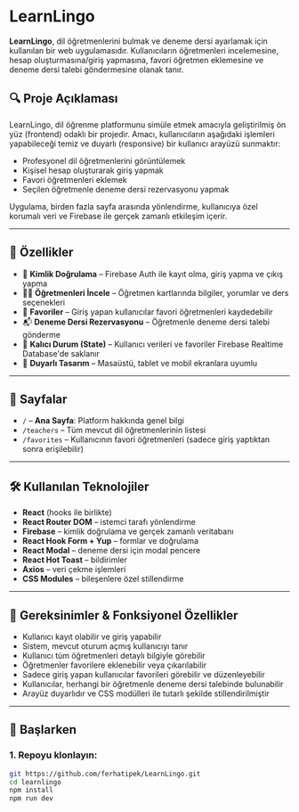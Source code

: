 # LearnLingo

**LearnLingo**, dil öğretmenlerini bulmak ve deneme dersi ayarlamak için kullanılan bir web uygulamasıdır. Kullanıcıların öğretmenleri incelemesine, hesap oluşturmasına/giriş yapmasına, favori öğretmen eklemesine ve deneme dersi talebi göndermesine olanak tanır.

## 🔍 Proje Açıklaması

LearnLingo, dil öğrenme platformunu simüle etmek amacıyla geliştirilmiş ön yüz (frontend) odaklı bir projedir. Amacı, kullanıcıların aşağıdaki işlemleri yapabileceği temiz ve duyarlı (responsive) bir kullanıcı arayüzü sunmaktır:

- Profesyonel dil öğretmenlerini görüntülemek
- Kişisel hesap oluşturarak giriş yapmak
- Favori öğretmenleri eklemek
- Seçilen öğretmenle deneme dersi rezervasyonu yapmak

Uygulama, birden fazla sayfa arasında yönlendirme, kullanıcıya özel korumalı veri ve Firebase ile gerçek zamanlı etkileşim içerir.

---

## 📄 Özellikler

- 🔐 **Kimlik Doğrulama** – Firebase Auth ile kayıt olma, giriş yapma ve çıkış yapma
- 👨‍🏫 **Öğretmenleri İncele** – Öğretmen kartlarında bilgiler, yorumlar ve ders seçenekleri
- 💛 **Favoriler** – Giriş yapan kullanıcılar favori öğretmenleri kaydedebilir
- 📬 **Deneme Dersi Rezervasyonu** – Öğretmenle deneme dersi talebi gönderme
- 🔄 **Kalıcı Durum (State)** – Kullanıcı verileri ve favoriler Firebase Realtime Database'de saklanır
- 📱 **Duyarlı Tasarım** – Masaüstü, tablet ve mobil ekranlara uyumlu

---

## 📁 Sayfalar

- `/` – **Ana Sayfa**: Platform hakkında genel bilgi
- `/teachers` – Tüm mevcut dil öğretmenlerinin listesi
- `/favorites` – Kullanıcının favori öğretmenleri (sadece giriş yaptıktan sonra erişilebilir)

---

## 🛠 Kullanılan Teknolojiler

- **React** (hooks ile birlikte)
- **React Router DOM** – istemci tarafı yönlendirme
- **Firebase** – kimlik doğrulama ve gerçek zamanlı veritabanı
- **React Hook Form + Yup** – formlar ve doğrulama
- **React Modal** – deneme dersi için modal pencere
- **React Hot Toast** – bildirimler
- **Axios** – veri çekme işlemleri
- **CSS Modules** – bileşenlere özel stillendirme

---

## 🧩 Gereksinimler & Fonksiyonel Özellikler

- Kullanıcı kayıt olabilir ve giriş yapabilir
- Sistem, mevcut oturum açmış kullanıcıyı tanır
- Kullanıcı tüm öğretmenleri detaylı bilgiyle görebilir
- Öğretmenler favorilere eklenebilir veya çıkarılabilir
- Sadece giriş yapan kullanıcılar favorileri görebilir ve düzenleyebilir
- Kullanıcılar, herhangi bir öğretmenle deneme dersi talebinde bulunabilir
- Arayüz duyarlıdır ve CSS modülleri ile tutarlı şekilde stillendirilmiştir

---

## 🚀 Başlarken

### 1. Repoyu klonlayın:

```bash
git https://github.com/ferhatipek/LearnLingo.git
cd learnlingo
npm install
npm run dev
